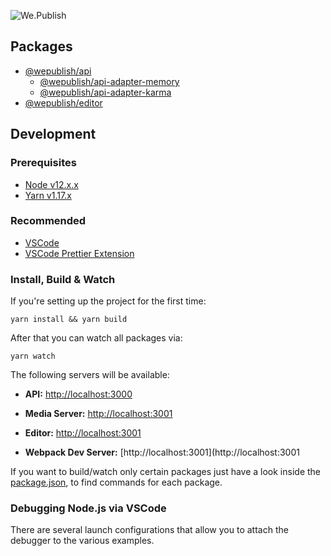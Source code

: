 ![We.Publish](./assets/wepublish.svg 'We.Publish')

## Packages

- [@wepublish/api](./packages/api)
  - [@wepublish/api-adapter-memory](./packages/api-adapter-memory)
  - [@wepublish/api-adapter-karma](./packages/api-adapter-karma)
- [@wepublish/editor](./packages/editor)

## Development

### Prerequisites

- [Node v12.x.x][node-download-url]
- [Yarn v1.17.x][yarn-download-url]

### Recommended

- [VSCode][vscode-download-url]
- [VSCode Prettier Extension][vscode-prettier-download-url]

### Install, Build & Watch

If you're setting up the project for the first time:

```
yarn install && yarn build
```

After that you can watch all packages via:

```
yarn watch
```

The following servers will be available:

- **API:** [http://localhost:3000](http://localhost:4000)
- **Media Server:** [http://localhost:3001](http://localhost:4001)

- **Editor:** [http://localhost:3001](http://localhost:3000)
- **Webpack Dev Server:** [http://localhost:3001](http://localhost:3001

If you want to build/watch only certain packages just have a look inside the [package.json][package-json-url],
to find commands for each package.

### Debugging Node.js via VSCode

There are several launch configurations that allow you to attach the debugger to the various examples.

[node-download-url]: https://nodejs.org/en/download/current/
[yarn-download-url]: https://yarnpkg.com/en/docs/install
[vscode-download-url]: https://code.visualstudio.com/Download
[vscode-prettier-download-url]: https://marketplace.visualstudio.com/items?itemName=esbenp.prettier-vscode
[package-json-url]: package.json
